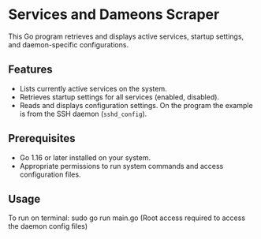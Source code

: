 # Services and Dameons Scraper

This Go program retrieves and displays active services, startup settings, and daemon-specific configurations.

## Features

- Lists currently active services on the system.
- Retrieves startup settings for all services (enabled, disabled).
- Reads and displays configuration settings. On the program the example is from the SSH daemon (`sshd_config`).

## Prerequisites

- Go 1.16 or later installed on your system.
- Appropriate permissions to run system commands and access configuration files.

## Usage
To run on terminal: sudo go run main.go  (Root access required to access the daemon config files)
